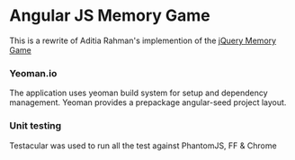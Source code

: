 # Angular JS Memory Game
This is a rewrite of Aditia Rahman's implemention of the [jQuery Memory Game](http://superdit.com/2011/02/09/jquery-memory-game/)


### Yeoman.io
The application uses yeoman build system for setup and dependency management. Yeoman provides a prepackage angular-seed project layout.

### Unit testing
Testacular was used to run all the test against PhantomJS, FF & Chrome

